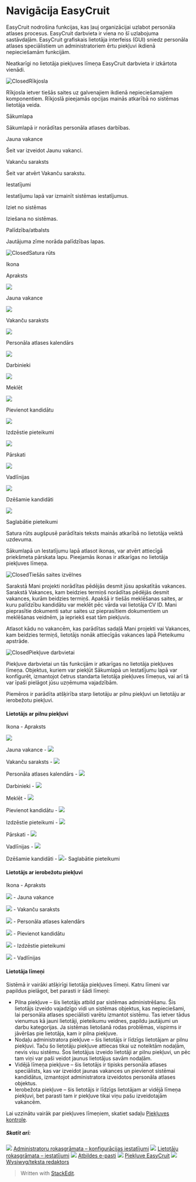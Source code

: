 # Navigācija EasyCruit

EasyCruit nodrošina funkcijas, kas ļauj organizācijai uzlabot personāla atlases procesus. EasyCruit darbvieta ir viena no šī uzlabojuma sastāvdaļām. EasyCruit grafiskais lietotāja interfeiss (GUI) sniedz personāla atlases speciālistiem un administratoriem ērtu piekļuvi ikdienā nepieciešamām funkcijām.

Neatkarīgi no lietotāja piekļuves līmeņa EasyCruit darbvieta ir izkārtota vienādi.

![Closed](../Skins/Default/Stylesheets/Images/transparent.gif)Rīkjosla

Rīkjosla ietver tiešās saites uz galvenajiem ikdienā nepieciešamajiem komponentiem. Rīkjoslā pieejamās opcijas mainās atkarībā no sistēmas lietotāja veida.

Sākumlapa

Sākumlapā ir norādītas personāla atlases darbības.

Jauna vakance

Šeit var izveidot  Jaunu vakanci.

Vakanču saraksts

Šeit var atvērt  Vakanču sarakstu.

Iestatījumi

Iestatījumu lapā var izmainīt sistēmas iestatījumus.

Iziet no sistēmas

Iziešana no sistēmas.

Palīdzība/atbalsts

Jautājuma zīme norāda palīdzības lapas.

![Closed](../Skins/Default/Stylesheets/Images/transparent.gif)Satura rūts

Ikona

Apraksts

![](../Resources/Images/new_vacancy.jpg)

Jauna vakance

![](../Resources/Images/vacancy_list.jpg)

Vakanču saraksts

![](../Resources/Images/recruitment_calendar.jpg)

Personāla atlases kalendārs

![](../Resources/Images/employees.jpg)

Darbinieki

![](../Resources/Images/search.jpg)

Meklēt

![](../Resources/Images/add_candidate.jpg)

Pievienot kandidātu

![](../Resources/Images/deleted_applications.jpg)

Izdzēstie pieteikumi

![](../Resources/Images/reports.jpg)

Pārskati

![](../Resources/Images/guidelines.jpg)

Vadlīnijas

![](../Resources/Images/candidates_to_be_deleted.jpg)

Dzēšamie kandidāti

![](../Resources/Images/stored_applications.jpg)

Saglabātie pieteikumi

Satura rūts  augšpusē parādītais teksts mainās atkarībā no lietotāja veiktā uzdevuma.

Sākumlapā  un  Iestatījumu lapā  atlasot ikonas, var atvērt attiecīgā priekšmeta pārskata lapu. Pieejamās ikonas ir atkarīgas no lietotāja piekļuves līmeņa.

![Closed](../Skins/Default/Stylesheets/Images/transparent.gif)Tiešās saites izvēlnes

Sarakstā  Mani projekti  norādītas pēdējās desmit jūsu apskatītās vakances. Sarakstā  Vakances, kam beidzies termiņš  norādītas pēdējās desmit vakances, kurām beidzies termiņš. Apakšā ir tiešās meklēšanas saites, ar kuru palīdzību kandidātu var meklēt pēc vārda vai lietotāja CV ID.  Mani pieprasītie dokumenti  satur saites uz pieprasītiem dokumentiem un meklēšanas veidnēm, ja iepriekš esat tām piekļuvis.

Atlasot kādu no vakancēm, kas parādītas sadaļā  Mani projekti  vai  Vakances, kam beidzies termiņš, lietotājs nonāk attiecīgās vakances lapā  Pieteikumu apstrāde.

![Closed](../Skins/Default/Stylesheets/Images/transparent.gif)Piekļuve darbvietai

Piekļuve darbvietai un tās funkcijām ir atkarīgas no lietotāja piekļuves līmeņa. Objektus, kuriem var piekļūt  Sākumlapā  un  Iestatījumu lapā  var konfigurēt, izmantojot četrus standarta lietotāja piekļuves līmeņus, vai arī tā var īpaši pielāgot jūsu uzņēmuma vajadzībām.

Piemēros ir parādīta atšķirība starp lietotāju ar pilnu piekļuvi un lietotāju ar ierobežotu piekļuvi.

#### Lietotājs ar pilnu piekļuvi

Ikona - Apraksts

![](../Resources/Images/new_vacancy.jpg)

Jauna vakance - ![](../Resources/Images/vacancy_list.jpg)

Vakanču saraksts - ![](../Resources/Images/recruitment_calendar.jpg)

Personāla atlases kalendārs - ![](../Resources/Images/employees.jpg)

Darbinieki - ![](../Resources/Images/search.jpg)

Meklēt - ![](../Resources/Images/add_candidate.jpg)

Pievienot kandidātu - ![](../Resources/Images/deleted_applications.jpg)

Izdzēstie pieteikumi - ![](../Resources/Images/reports.jpg)

Pārskati - ![](../Resources/Images/guidelines.jpg)

Vadlīnijas - ![](../Resources/Images/candidates_to_be_deleted.jpg)

Dzēšamie kandidāti - ![](../Resources/Images/stored_applications.jpg)- Saglabātie pieteikumi

#### Lietotājs ar ierobežotu piekļuvi

Ikona - Apraksts

![](../Resources/Images/new_vacancy.jpg) - Jauna vakance

![](../Resources/Images/vacancy_list.jpg) - Vakanču saraksts

![](../Resources/Images/recruitment_calendar.jpg) - Personāla atlases kalendārs

![](../Resources/Images/add_candidate.jpg) - Pievienot kandidātu

![](../Resources/Images/deleted_applications.jpg) - Izdzēstie pieteikumi

![](../Resources/Images/guidelines.jpg)  - Vadlīnijas

#### Lietotāja līmeņi

Sistēmā ir vairāki atšķirīgi lietotāja piekļuves līmeņi. Katru līmeni var papildus pielāgot, bet parasti ir šādi līmeņi:

-   Pilna piekļuve  – šis lietotājs atbild par sistēmas administrēšanu. Šis lietotājs izveido vajadzīgo vidi un sistēmas objektus, kas nepieciešami, lai personāla atlases speciālisti varētu izmantot sistēmu. Tas ietver tādus vienumus kā jauni lietotāji, pieteikumu veidnes, papildu jautājumi un darbu kategorijas. Ja sistēmas lietošanā rodas problēmas, vispirms ir jāvēršas pie lietotāja, kam ir pilna piekļuve.
-   Nodaļu administratora piekļuve  – šis lietotājs ir līdzīgs lietotājam ar pilnu piekļuvi. Taču šo lietotāju piekļuve attiecas tikai uz noteiktām nodaļām, nevis visu sistēmu. Šos lietotājus izveido lietotāji ar pilnu piekļuvi, un pēc tam viņi var paši veidot jaunus lietotājus savām nodaļām.
-   Vidējā līmeņa piekļuve  – šis lietotājs ir tipisks personāla atlases speciālists, kas var izveidot jaunas vakances un pievienot sistēmai kandidātus, izmantojot administratora izveidotos personāla atlases objektus.
-   Ierobežota piekļuve  – šis lietotājs ir līdzīgs lietotājam ar vidējā līmeņa piekļuvi, bet parasti tam ir piekļuve tikai viņu pašu izveidotajām vakancēm.

Lai uzzinātu vairāk par piekļuves līmeņiem, skatiet sadaļu  [Piekļuves kontrole](access_control_options.htm).

##### Skatīt arī:

![](../Resources/Images/icon-document-link.png)  [Administratoru rokasgrāmata – konfigurācijas iestatījumi](guide_for_administrators_configuration_settings.htm)
![](../Resources/Images/icon-document-link.png)  [Lietotāju rokasgrāmata – iestatījumi](guide_for_administrators_settings.htm)
![](../Resources/Images/icon-document-link.png)  [Atbildes e-pasti](response_emails.htm)
![](../Resources/Images/icon-document-link.png)  [Piekļuve EasyCruit](accessing_easycruit.htm)
![](../Resources/Images/icon-document-link.png)  [Wysiwyg/teksta redaktors](wysiwyg_text_editor.htm)


> Written with [StackEdit](https://stackedit.io/).
<!--stackedit_data:
eyJoaXN0b3J5IjpbLTEwNzMyNTEyODEsLTEwMTI4MTcyODIsMj
A3MjAxNDg0OF19
-->